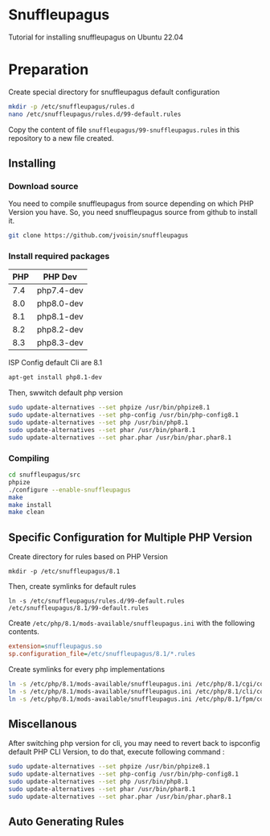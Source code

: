 # Snuffleupagus

Tutorial for installing snuffleupagus on Ubuntu 22.04

# Preparation

Create special directory for snuffleupagus default configuration

```sh
mkdir -p /etc/snuffleupagus/rules.d
nano /etc/snuffleupagus/rules.d/99-default.rules
```

Copy the content of file `snuffleupagus/99-snuffleupagus.rules` in this repository to a new file created.

## Installing

### Download source

You need to compile snuffleupagus from source depending on which PHP Version you have. So, you need snuffleupagus source from github to install it.

```sh
git clone https://github.com/jvoisin/snuffleupagus
```

### Install required packages

| PHP | PHP Dev    |
|-----|------------|
| 7.4 | php7.4-dev |
| 8.0 | php8.0-dev |
| 8.1 | php8.1-dev |
| 8.2 | php8.2-dev |
| 8.3 | php8.3-dev |

ISP Config default Cli are 8.1

```sh
apt-get install php8.1-dev
```

Then, swwitch default php version

```sh
sudo update-alternatives --set phpize /usr/bin/phpize8.1
sudo update-alternatives --set php-config /usr/bin/php-config8.1
sudo update-alternatives --set php /usr/bin/php8.1
sudo update-alternatives --set phar /usr/bin/phar8.1
sudo update-alternatives --set phar.phar /usr/bin/phar.phar8.1
```

### Compiling

```sh
cd snuffleupagus/src
phpize
./configure --enable-snuffleupagus
make
make install
make clean
```

## Specific Configuration for Multiple PHP Version

Create directory for rules based on PHP Version

```
mkdir -p /etc/snuffleupagus/8.1
```

Then, create symlinks for default rules

```
ln -s /etc/snuffleupagus/rules.d/99-default.rules /etc/snuffleupagus/8.1/99-default.rules
```

Create `/etc/php/8.1/mods-available/snuffleupagus.ini` with the following contents.

```ini
extension=snuffleupagus.so
sp.configuration_file=/etc/snuffleupagus/8.1/*.rules
```

Create symlinks for every php implementations

```sh
ln -s /etc/php/8.1/mods-available/snuffleupagus.ini /etc/php/8.1/cgi/conf.d/20-snuffleupagus.ini
ln -s /etc/php/8.1/mods-available/snuffleupagus.ini /etc/php/8.1/cli/conf.d/20-snuffleupagus.ini
ln -s /etc/php/8.1/mods-available/snuffleupagus.ini /etc/php/8.1/fpm/conf.d/20-snuffleupagus.ini
```

## Miscellanous

After switching php version for cli, you may need to revert back to ispconfig default PHP CLI Version, to do that, execute following command :

```sh
sudo update-alternatives --set phpize /usr/bin/phpize8.1
sudo update-alternatives --set php-config /usr/bin/php-config8.1
sudo update-alternatives --set php /usr/bin/php8.1
sudo update-alternatives --set phar /usr/bin/phar8.1
sudo update-alternatives --set phar.phar /usr/bin/phar.phar8.1
```

## Auto Generating Rules

